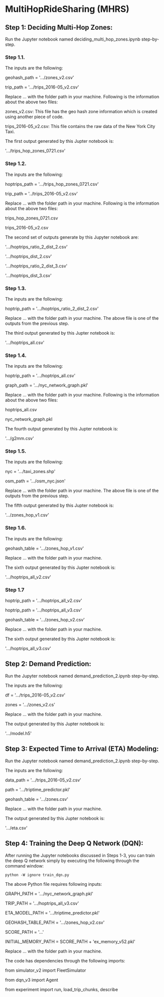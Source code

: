 # MultiHopRideSharing (MHRS)


## Step 1: Deciding Multi-Hop Zones:

Run the Jupyter notebook named deciding_multi_hop_zones.ipynb step-by-step.


### Step 1.1.

The inputs are the following:

geohash_path = '.../zones_v2.csv'

trip_path = '.../trips_2016-05_v2.csv'

Replace ... with the folder path in your machine. Following is the information about the above two files:

zones_v2.csv: This file has the geo hash zone information which is created using another piece of code.

trips_2016-05_v2.csv: This file contains the raw data of the New York City Taxi.


The first output generated by this Jupter notebook is:

'.../trips_hop_zones_0721.csv'

### Step 1.2.

The inputs are the following:

hoptrips_path = '.../trips_hop_zones_0721.csv'

trip_path = '../trips_2016-05_v2.csv'

Replace ... with the folder path in your machine. Following is the information about the above two files:

trips_hop_zones_0721.csv

trips_2016-05_v2.csv


The second set of outputs generate by this Jupyter notebook are:

'.../hoptrips_ratio_2_dist_2.csv'

'.../hoptrips_dist_2.csv'

'.../hoptrips_ratio_2_dist_3.csv'

'.../hoptrips_dist_3.csv'



### Step 1.3.

The inputs are the following:

hoptrip_path = '.../hoptrips_ratio_2_dist_2.csv'


Replace ... with the folder path in your machine. The above file is one of the outputs from the previous step.


The third output generated by this Jupter notebook is:

'.../hoptrips_all.csv'


### Step 1.4.

The inputs are the following:

hoptrip_path = '.../hoptrips_all.csv'

graph_path = '.../nyc_network_graph.pkl'


Replace ... with the folder path in your machine. Following is the information about the above two files:

hoptrips_all.csv

nyc_network_graph.pkl


The fourth output generated by this Jupter notebook is:

'.../g2mm.csv'


### Step 1.5.

The inputs are the following:

nyc = '.../taxi_zones.shp'

osm_path = '.../osm_nyc.json'


Replace ... with the folder path in your machine. The above file is one of the outputs from the previous step.

The fifth output generated by this Jupter notebook is:

'.../zones_hop_v1.csv'


### Step 1.6.

The inputs are the following:

geohash_table = '.../zones_hop_v1.csv'

Replace ... with the folder path in your machine.

The sixth output generated by this Jupter notebook is:

'.../hoptrips_all_v2.csv'


### Step 1.7

hoptrip_path = '.../hoptrips_all_v2.csv'

hoptrip_path = '.../hoptrips_all_v3.csv'

geohash_table = '.../zones_hop_v2.csv'


Replace ... with the folder path in your machine.

The sixth output generated by this Jupter notebook is:

'.../hoptrips_all_v3.csv'



## Step 2: Demand Prediction:


Run the Jupyter notebook named demand_prediction_2.ipynb step-by-step.

The inputs are the following:

df = '.../trips_2016-05_v2.csv'

zones = '.../zones_v2.cs'

Replace ... with the folder path in your machine.

The output generated by this Jupter notebook is:

'.../model.h5'

## Step 3: Expected Time to Arrival (ETA) Modeling:

Run the Jupyter notebook named demand_prediction_2.ipynb step-by-step.

The inputs are the following:

data_path = '.../trips_2016-05_v2.csv'

path = '.../triptime_predictor.pkl'

geohash_table = '.../zones.csv'

Replace ... with the folder path in your machine.

The output generated by this Jupter notebook is:

'.../eta.csv'


## Step 4: Training the Deep Q Network (DQN):

After running the Jupyter notebooks discussed in Steps 1-3, you can train the deep Q network simply by executing the following through the command window:

    python -W ignore train_dqn.py

The above Python file requires following inputs:

GRAPH_PATH = '.../nyc_network_graph.pkl'

TRIP_PATH = '.../hoptrips_all_v3.csv'

ETA_MODEL_PATH = '.../triptime_predictor.pkl'

GEOHASH_TABLE_PATH = '.../zones_hop_v2.csv'

SCORE_PATH = '...'

INITIAL_MEMORY_PATH = SCORE_PATH + 'ex_memory_v52.pkl'

Replace ... with the folder path in your machine.

The code has dependencies through the following imports:

from simulator_v2 import FleetSimulator

from dqn_v3 import Agent

from experiment import run, load_trip_chunks, describe
